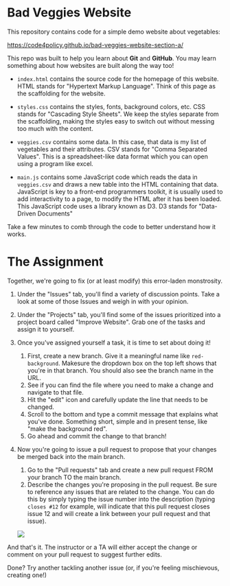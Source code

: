# Bad Veggies Website

This repository contains code for a simple demo website about vegetables:

https://code4policy.github.io/bad-veggies-website-section-a/

This repo was built to help you learn about **Git** and **GitHub**. You may learn something about how websites are built along the way too!

- `index.html` contains the source code for the homepage of this website. HTML stands for "Hypertext Markup Language". Think of this page as the scaffolding for the website.

- `styles.css` contains the styles, fonts, background colors, etc. CSS stands for "Cascading Style Sheets". We keep the styles separate from the scaffolding, making the styles easy to switch out without messing too much with the content.

- `veggies.csv` contains some data. In this case, that data is my list of vegetables and their attributes. CSV stands for "Comma Separated Values". This is a spreadsheet-like data format which you can open using a program like excel. 

- `main.js` contains some JavaScript code which reads the data in `veggies.csv` and draws a new table into the HTML containing that data. JavaScript is key to a front-end programmers toolkit, it is usually used to add interactivity to a page, to modify the HTML after it has been loaded. This JavaScript code uses a library known as D3. D3 stands for "Data-Driven Documents"

Take a few minutes to comb through the code to better understand how it works.

# The Assignment

Together, we're going to fix (or at least modify) this error-laden monstrosity.

1. Under the "Issues" tab, you'll find a variety of discussion points. Take a look at some of those Issues and weigh in with your opinion.
2. Under the "Projects" tab, you'll find some of the issues prioritized into a project board called "Improve Website". Grab one of the tasks and assign it to yourself.
3. Once you've assigned yourself a task, it is time to set about doing it! 
    1. First, create a new branch. Give it a meaningful name like `red-background`. Makesure the dropdown box on the top left shows that you're in that branch. You should also see the branch name in the URL.    
    2. See if you can find the file where you need to make a change and navigate to that file.
    3. Hit the "edit" icon and carefully update the line that needs to be changed.
    4. Scroll to the bottom and type a commit message that explains what you've done. Something short, simple and in present tense, like "make the background red".
    5. Go ahead and commit the change to that branch!
    
4. Now you're going to issue a pull request to propose that your changes be merged back into the main branch. 
    1. Go to the "Pull requests" tab and create a new pull request FROM your branch TO the main branch. 
    2. Describe the changes you're proposing in the pull request. Be sure to reference any issues that are related to the change. You can do this by simply typing the issue number into the description (typing `closes #12` for example, will indicate that this pull request closes issue 12 and will create a link between your pull request and that issue).
    
    ![](https://www.evernote.com/shard/s150/sh/0c37d4f3-0a35-4650-8a29-a21cd799190c/27371bb5d5d2c1cf/res/96a59066-7cc9-4b11-a1d4-d528649ae048)
  
And that's it. The instructor or a TA will either accept the change or comment on your pull request to suggest further edits. 

Done? Try another tackling another issue (or, if you're feeling mischievous, creating one!) 
